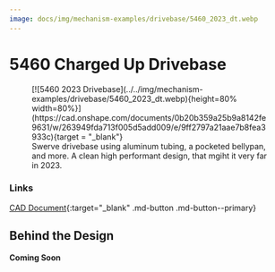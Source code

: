 ```yaml
---
image: docs/img/mechanism-examples/drivebase/5460_2023_dt.webp
---
```


# 5460 Charged Up Drivebase

<figure markdown="span">
[![5460 2023 Drivebase](../../img/mechanism-examples/drivebase/5460_2023_dt.webp){height=80% width=80%}](https://cad.onshape.com/documents/0b20b359a25b9a8142fe9631/w/263949fda713f005d5add009/e/9ff2797a21aae7b8fea3933c){target = "_blank"}
<figcaption>Swerve drivebase using aluminum tubing, a pocketed bellypan, and more. A clean high performant design, that mgiht it very far in 2023.</figcaption>
</figure>

### Links

[CAD Document](https://cad.onshape.com/documents/0b20b359a25b9a8142fe9631/w/263949fda713f005d5add009/e/9ff2797a21aae7b8fea3933c "CAD Document Link"){:target="_blank" .md-button .md-button--primary}

## Behind the Design
**Coming Soon**
